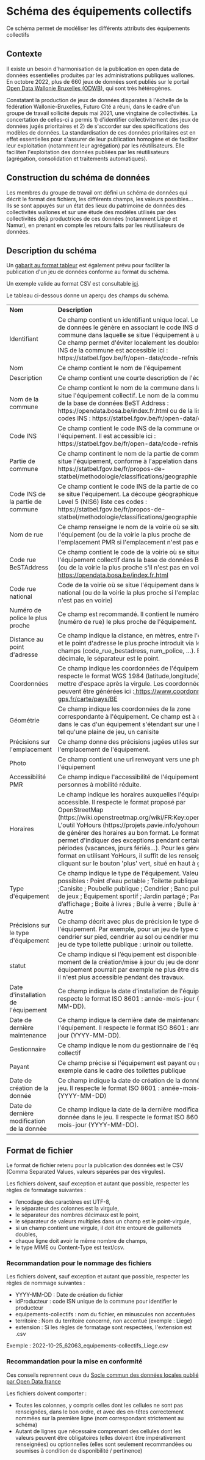 # Schéma des équipements collectifs
Ce schéma permet de modéliser les différents attributs des équipements collectifs 

## Contexte

Il existe un besoin d'harmonisation de la publication en open data de données essentielles produites par les administrations publiques wallones. En octobre 2022, plus de 660 jeux de données sont publiés sur le portail [Open Data Wallonie Bruxelles (ODWB)](https://www.odwb.be/explore/?sort=modified), qui sont très hétérogènes. 

Constatant la production de jeux de données disparates à l'échelle de la fédération Wallonie-Bruxelles, Futuro Cité a réuni, dans le cadre d'un groupe de travail sollicité depuis mai 2021, une vingtaine de collectivités. La concertation de celles-ci a permis 1) d'identifier collectivitement des jeux de données jugés prioritaires et 2) de s'accorder sur des spécifications des modèles de données. 
La standardisation de ces données prioritaires est en effet essentielles pour s'assurer de leur publication homogène et de faciliter leur exploitation (notamment leur agrégation) par les réutilisateurs. Elle faciliten l'exploitation des données publiées par les réutilisateurs (agrégation, consolidation et traitements automatiques).

## Construction du schéma de données 

Les membres du groupe de travail ont défini un schéma de données qui décrit le format des fichiers, les différents champs, les valeurs possibles… Ils se sont appuyés sur un état des lieux du patrimoine de données des collectivités wallones et sur une étude des modèles utilisés par des collectivités déjà productrices de ces données (notamment Liège et Namur), en prenant en compte les retours faits par les réutilisateurs de données. 


## Description du schéma

Un [gabarit au format tableur](https://github.com/FuturoCite/standard-equipements-collectifs/blob/main/Schema_equipements_collectifs_gabarit%20copie.xlsx) est également prévu pour faciliter la publication d'un jeu de données conforme au format du schéma.

Un exemple valide au format CSV est consultable [ici](https://github.com/FuturoCite/standard-equipements-collectifs/blob/main/exemple-valide.csv).  

Le tableau ci-dessous donne un aperçu des champs du schéma.

<table>
  <tr>
   <td><strong>Nom</strong>
   </td>
   <td><strong>Description</strong>
   </td>
  </tr>
  <tr>
   <td>Identifiant
   </td>
   <td>Ce champ contient un identifiant unique local. Le producteur de données le génère en associant le code INS de la commune dans laquelle se situe l'équipement à un nombre. Ce champ permet d'éviter localement les doublons. Le code INS de la commune est accessible ici : https://statbel.fgov.be/fr/open-data/code-refnis
   </td>
  </tr>
  <tr>
   <td>Nom
   </td>
   <td>Ce champ contient le nom de l'équipement
   </td>
  </tr>
  <tr>
   <td>Description
   </td>
   <td>Ce champ contient une courte description de l'équipement
   </td>
  </tr>
  <tr>
   <td>Nom de la commune
   </td>
   <td>Ce champ contient le nom de la commune dans laquelle se situe l'équipement collectif. Le nom de la commune provient de la base de données BeST Address : https://opendata.bosa.be/index.fr.html ou de la liste des codes INS : https://statbel.fgov.be/fr/open-data/code-refnis
   </td>
  </tr>
  <tr>
   <td>Code INS
   </td>
   <td>Ce champ contient le code INS de la commune où se situe l'équipement. Il est accessible ici : https://statbel.fgov.be/fr/open-data/code-refnis
   </td>
  </tr>
  <tr>
   <td>Partie de commune
   </td>
   <td>Ce champ continent le nom de la partie de commune où se situe l'équipement, conforme à l'appelation dans StatBel : https://statbel.fgov.be/fr/propos-de-statbel/methodologie/classifications/geographie
   </td>
  </tr>
  <tr>
   <td>Code INS de la partie de commune
   </td>
   <td>Ce champ contient le code INS de la partie de commune où se situe l'équipement. La découpe géographique de StatBel Level 5 (NIS6) liste ces codes : https://statbel.fgov.be/fr/propos-de-statbel/methodologie/classifications/geographie
   </td>
  </tr>
  <tr>
   <td>Nom de rue
   </td>
   <td>Ce champ renseigne le nom de la voirie où se situe l'équipement (ou de la voirie la plus proche de l'emplacement PMR si l'emplacement n'est pas en voirie).
   </td>
  </tr>
  <tr>
   <td>Code rue BeSTAddress
   </td>
   <td>Ce champ contient le code de la voirie où se situe l'équipement collectif dans la base de données BeSTAdress (ou de la voirie la plus proche s'il n'est pas en voirie) :<a href="https://opendata.bosa.be/index.fr.html"> https://opendata.bosa.be/index.fr.html</a>
   </td>
  </tr>
  <tr>
   <td>Code rue national
   </td>
   <td>Code de la voirie où se situe l'équipement dans le registre national (ou de la voirie la plus proche si l'emplacement n'est pas en voirie)
   </td>
  </tr>
  <tr>
   <td>Numéro de police le plus proche
   </td>
   <td>Ce champ est recommandé. Il contient le numéro de police (numéro de rue) le plus proche de l'équipement.
   </td>
  </tr>
  <tr>
   <td>Distance au point d'adresse
   </td>
   <td>Ce champ indique la distance, en mètres, entre l'équipement et le point d'adresse le plus proche introduit via les autres champs (code_rue_bestadress, num_police, …). En cas de décimale, le séparateur est le point.
   </td>
  </tr>
  <tr>
   <td>Coordonnées
   </td>
   <td>Ce champ indique les coordonnées de l'équipement. Il respecte le format WGS 1984 (latitude,longitude). Ne pas mettre d'espace après la virgule. Les coordonnées d'un lieu peuvent être générées ici :<a href="https://www.coordonnees-gps.fr/carte/pays/BE"> https://www.coordonnees-gps.fr/carte/pays/BE</a>
   </td>
  </tr>
  <tr>
   <td>Géométrie
   </td>
   <td>Ce champ indique les coordonnées de la zone correspondante à l'équipement. Ce champ est à compléter dans le cas d'un équipement s'étendant sur une large zone tel qu'une plaine de jeu, un canisite
   </td>
  </tr>
  <tr>
   <td>Précisions sur l'emplacement
   </td>
   <td>Ce champ donne des précisions jugées utiles sur l'emplacement de l'équipement.
   </td>
  </tr>
  <tr>
   <td>Photo
   </td>
   <td>Ce champ contient une url renvoyant vers une photo de l'équipement
   </td>
  </tr>
  <tr>
   <td>Accessibilité PMR
   </td>
   <td>Ce champ indique l'accessibilité de l'équipement pour les personnes à mobilité réduite.
   </td>
  </tr>
  <tr>
   <td>Horaires
   </td>
   <td>Le champ indique les horaires auxquelles l'équipement est accessible. Il respecte le format proposé par OpenStreetMap (https://wiki.openstreetmap.org/wiki/FR:Key:opening_hours). L'outil YoHours (https://projets.pavie.info/yohours/) permet de générer des horaires au bon format. Le format OSM permet d'indiquer des exceptions pendant certaines périodes (vacances, jours fériés…). Pour les générer au bon format en utilisant YoHours, il suffit de les renseigner en cliquant sur le bouton 'plus' vert, situé en haut à gauche.
   </td>
  </tr>
  <tr>
   <td>Type d'équipement
   </td>
   <td>Ce champ indique le type de l'équipement. Valeurs possibles : Point d'eau potable ; Toilette publique ; Bac à sel ;Canisite ; Poubelle publique ; Cendrier ; Banc public ; Plaine de jeux ; Equipement sportif ; Jardin partagé ; Panneau d’affichage ; Boite à livres ; Bulle à verre ; Bulle à vêtements ; Autre
   </td>
  </tr>
  <tr>
   <td>Précisions sur le type d'équipement
   </td>
   <td>Ce champ décrit avec plus de précision le type de l'équipement. Par exemple, pour un jeu de type cendrier : cendrier sur pied, cendrier au sol ou cendrier mural. Pour un jeu de type toilette publique : urinoir ou toilette.
   </td>
  </tr>
  <tr>
   <td>statut
   </td>
   <td>Ce champ indique si l’équipement est disponible ou non au moment de la création/mise à jour du jeu de données. Un équipement pourrait par exemple ne plus être disponible car il n'est plus accessible pendant des travaux.
   </td>
  </tr>
  <tr>
   <td>Date d'installation de l'équipement
   </td>
   <td>Ce champ indique la date d'installation de l'équipement. Il respecte le format ISO 8601 : année-mois-jour (YYYY-MM-DD).
   </td>
  </tr>
  <tr>
   <td>Date de dernière maintenance
   </td>
   <td>Ce champ indique la dernière date de maintenance de l'équipement. Il respecte le format ISO 8601 : année-mois-jour (YYYY-MM-DD).
   </td>
  </tr>
  <tr>
   <td>Gestionnaire
   </td>
   <td>Ce champ indique le nom du gestionnaire de l'équipement collectif
   </td>
  </tr>
  <tr>
   <td>Payant
   </td>
   <td>Ce champ précise si l'équipement est payant ou gratuit. Par exemple dans le cadre des toilettes publique
   </td>
  </tr>
  <tr>
   <td>Date de création de la donnée
   </td>
   <td>Ce champ indique la date de création de la donnée dans le jeu. Il respecte le format ISO 8601 : année-mois-jour (YYYY-MM-DD)
   </td>
  </tr>
  <tr>
   <td>Date de dernière modification de la donnée
   </td>
   <td>Ce champ indique la date de la dernière modification de la donnée dans le jeu. Il respecte le format ISO 8601 : année-mois-jour (YYYY-MM-DD).
   </td>
  </tr>
</table>

## Format de fichier 

Le format de fichier retenu pour la publication des données est le CSV (Comma Separated Values, valeurs séparées par des virgules).

Les fichiers doivent, sauf exception et autant que possible, respecter les règles de formatage suivantes :

* l’encodage des caractères est UTF-8,
* le séparateur des colonnes est la virgule,
* le séparateur des nombres décimaux est le point,
* le séparateur de valeurs multiples dans un champ est le point-virgule,
* si un champ contient une virgule, il doit être entouré de guillemets doubles,
* chaque ligne doit avoir le même nombre de champs,
* le type MIME ou Content-Type est text/csv.

### Recommandation pour le nommage des fichiers 

Les fichiers doivent, sauf exception et autant que possible, respecter les règles de nommage suivantes :

* YYYY-MM-DD : Date de création du fichier
* idProducteur : code ISN unique de la commune pour identifier le producteur
* equipements-collectifs : nom du fichier, en minuscules non accentuées
* territoire : Nom du territoire concerné, non accentué (exemple : Liege)
* extension : Si les règles de formatage sont respectées, l'extension est .csv

Exemple : 2022-10-25_62063_equipements-collectifs_Liege.csv

### Recommandation pour la mise en conformité 

Ces conseils reprennent ceux du [Socle commun des données locales publié par Open Data france](https://scdl.opendatafrance.net/docs/recommandations-relatives-aux-jeux-de-donnees.html)

Les fichiers doivent comporter :

* Toutes les colonnes, y compris celles dont les cellules ne sont pas renseignées, dans le bon ordre, et avec des en-têtes correctement nommées sur la première ligne (nom correspondant strictement au schéma)
* Autant de lignes que nécessaire comprenant des cellules dont les valeurs peuvent être obligatoires (elles doivent être impérativement renseignées) ou optionnelles (elles sont seulement recommandées ou soumises à condition de disponibilité / pertinence)
